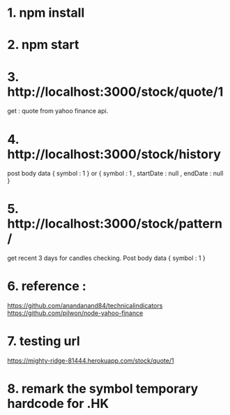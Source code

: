 # 1. npm install

# 2. npm start

# 3. http://localhost:3000/stock/quote/1
  get : quote from yahoo finance api.
  
# 4. http://localhost:3000/stock/history
  post body  data { symbol : 1 } 
  or { symbol : 1  , startDate : null , endDate : null }

# 5. http://localhost:3000/stock/pattern/
   get recent 3 days for candles checking.
  Post body data { symbol : 1 } 

# 6. reference : 
https://github.com/anandanand84/technicalindicators
https://github.com/pilwon/node-yahoo-finance

# 7. testing url 
https://mighty-ridge-81444.herokuapp.com/stock/quote/1

# 8. remark the symbol temporary hardcode for .HK 
